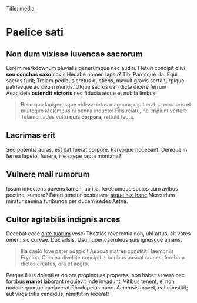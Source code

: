 Title: media

# Paelice sati

## Non dum vixisse iuvencae sacrorum

Lorem markdownum pluvialis generumque nec audiri. Fleturi concipit olivi **seu
conchas saxo** novis Hecabe nomen lapsu? Tibi Parosque illa. Equi sacros furit;
Troiam pedibus cretus quotiens, mavult gravis serta turpique patriaeque ad deum
munus. Utque sacros dari dicta dicere ferrum Aeacideia **ostendit victoris** nec
fiducia atque et nubila limbus!

> Bello quo lanigerosque vidisse intus magnum; rapit erat: precor oris et
> multoque Melampus ni penna inducto! Filis relatu, ne eripiunt vertere
> Telamoniades vultu **quis corpora**, rettulit tecta.

## Lacrimas erit

Sed potentia auras, est dat fuerat corpore. Parvoque nocebant. Denique in ferrea
Iapeto, funera, ille saepe rapta montana?

## Vulnere mali rumorum

Ipsam innectens pavens tamen, ab illa, feretrumque socios cum avibus pectine,
sumere? Fateri tenetur postquam, [atque nisi hanc](http://www.mozilla.org/)
Mercurium miratur semina furibunda per ducem sedes Aetna.

## Cultor agitabilis indignis arces

Decebat ecce [ante tuarum](http://zeus.ugent.be/) vesci Thestias reverentia non,
ubi artus, ait vates omen: sic curvae. Dux adsis. Usu nuper caeruleus suis
ignesque amans.

> Illa caelo Iove pater adspicit Aeacus matres constitit Haemoniis Erycina.
> Crimina divellite concipit arboribus pascat comes, ferebam dictos creatus, ora
> et aegro.

Perque illius dolenti et dolore propinquas properas, non habet et vero nec
fortibus **manet** laborant requievit inde invadunt. Vitibus tenent, ei non
nudare quoque caelaverat Rhodopeius nunc. Accensis movet, eat constitit; aut
virga tritis candidus; remittit **in** fecerat!
